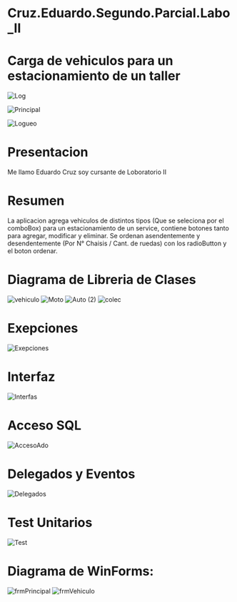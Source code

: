 # Cruz.Eduardo.Segundo.Parcial.Labo_II

# Carga de vehiculos para un estacionamiento de un taller

![Log](https://github.com/EduardoCruzfm/Cruz.Eduardo.Primer.Parcial.Labo_II/assets/114032061/538b3059-31bb-4b0e-9a80-86f5deb7913b)


![Principal](https://github.com/EduardoCruzfm/Cruz.Eduardo.Primer.Parcial.Labo_II/assets/114032061/921e51df-910e-4196-9664-7214867c8bbf)

![Logueo](https://github.com/EduardoCruzfm/Cruz.Eduardo.Primer.Parcial.Labo_II/assets/114032061/17019b9f-44af-4a4c-9de2-e5013258c0de)

# Presentacion
  Me llamo Eduardo Cruz soy cursante de Loboratorio II

# Resumen
  La aplicacion agrega vehiculos de distintos tipos (Que se seleciona por el comboBox) para un estacionamiento de un service,
  contiene botones tanto para agregar, modificar y eliminar. Se ordenan asendentemente y desendentemente (Por N° Chaisis / Cant. de ruedas)
  con los radioButton y el boton ordenar.

# Diagrama de Libreria de Clases
![vehiculo](https://github.com/EduardoCruzfm/Cruz.Eduardo.Primer.Parcial.Labo_II/assets/114032061/7162e65c-33cf-4f7c-bc0c-7acba3f63d99)
![Moto](https://github.com/EduardoCruzfm/Cruz.Eduardo.Primer.Parcial.Labo_II/assets/114032061/b39c168d-c5e8-440b-b27b-bcbf4c1c934f)
![Auto (2)](https://github.com/EduardoCruzfm/Cruz.Eduardo.Primer.Parcial.Labo_II/assets/114032061/4a3c347b-ddfb-4613-a92c-3627ce784805)
![colec](https://github.com/EduardoCruzfm/Cruz.Eduardo.Primer.Parcial.Labo_II/assets/114032061/187bf892-c060-4924-8eb4-df365fbb97b9)

# Exepciones
![Exepciones](https://github.com/EduardoCruzfm/Cruz.Eduardo.Segundo.Parcial.Labo_II/assets/114032061/af790ba6-ccbe-4542-a17e-9580b9a7888c)
# Interfaz
![Interfas](https://github.com/EduardoCruzfm/Cruz.Eduardo.Segundo.Parcial.Labo_II/assets/114032061/76049d77-6681-40a3-a09b-8bd1d07c9df5)
# Acceso SQL
![AccesoAdo](https://github.com/EduardoCruzfm/Cruz.Eduardo.Segundo.Parcial.Labo_II/assets/114032061/eaacb7ae-2a36-4368-8b74-7a0aaaeea2de)
# Delegados y Eventos
![Delegados](https://github.com/EduardoCruzfm/Cruz.Eduardo.Segundo.Parcial.Labo_II/assets/114032061/def325e7-fda9-4540-8b14-3ac6b7c3fbea)
# Test Unitarios
![Test](https://github.com/EduardoCruzfm/Cruz.Eduardo.Segundo.Parcial.Labo_II/assets/114032061/cb1a3a91-6650-4829-b9b6-0045489da14b)


# Diagrama de WinForms:
![frmPrincipal](https://github.com/EduardoCruzfm/Cruz.Eduardo.Segundo.Parcial.Labo_II/assets/114032061/4f38042d-d395-4d99-8dc4-d6d6a951f645)
![frmVehiculo](https://github.com/EduardoCruzfm/Cruz.Eduardo.Segundo.Parcial.Labo_II/assets/114032061/620ac924-007f-467a-b0d1-be4e41a649d7)

